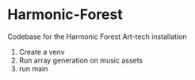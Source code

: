 # Harmonic-Forest
Codebase for the Harmonic Forest Art-tech installation

1. Create a venv
2. Run array generation on music assets
3. run main



